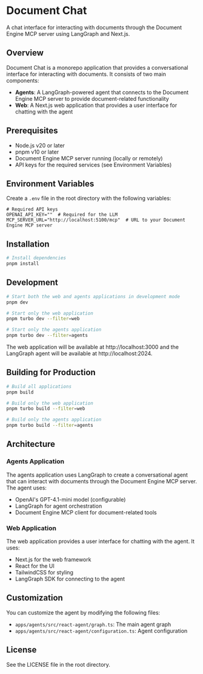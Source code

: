 # Document Chat

A chat interface for interacting with documents through the Document Engine MCP server using LangGraph and Next.js.

## Overview

Document Chat is a monorepo application that provides a conversational interface for interacting with documents. It consists of two main components:

- **Agents**: A LangGraph-powered agent that connects to the Document Engine MCP server to provide document-related functionality
- **Web**: A Next.js web application that provides a user interface for chatting with the agent

## Prerequisites

- Node.js v20 or later
- pnpm v10 or later
- Document Engine MCP server running (locally or remotely)
- API keys for the required services (see Environment Variables)

## Environment Variables

Create a `.env` file in the root directory with the following variables:

```
# Required API keys
OPENAI_API_KEY=""  # Required for the LLM
MCP_SERVER_URL="http://localhost:5100/mcp"  # URL to your Document Engine MCP server
```

## Installation

```bash
# Install dependencies
pnpm install
```

## Development

```bash
# Start both the web and agents applications in development mode
pnpm dev

# Start only the web application
pnpm turbo dev --filter=web

# Start only the agents application
pnpm turbo dev --filter=agents
```

The web application will be available at http://localhost:3000 and the LangGraph agent will be available at http://localhost:2024.

## Building for Production

```bash
# Build all applications
pnpm build

# Build only the web application
pnpm turbo build --filter=web

# Build only the agents application
pnpm turbo build --filter=agents
```

## Architecture

### Agents Application

The agents application uses LangGraph to create a conversational agent that can interact with documents through the Document Engine MCP server. The agent uses:

- OpenAI's GPT-4.1-mini model (configurable)
- LangGraph for agent orchestration
- Document Engine MCP client for document-related tools

### Web Application

The web application provides a user interface for chatting with the agent. It uses:

- Next.js for the web framework
- React for the UI
- TailwindCSS for styling
- LangGraph SDK for connecting to the agent

## Customization

You can customize the agent by modifying the following files:

- `apps/agents/src/react-agent/graph.ts`: The main agent graph
- `apps/agents/src/react-agent/configuration.ts`: Agent configuration

## License

See the LICENSE file in the root directory.
